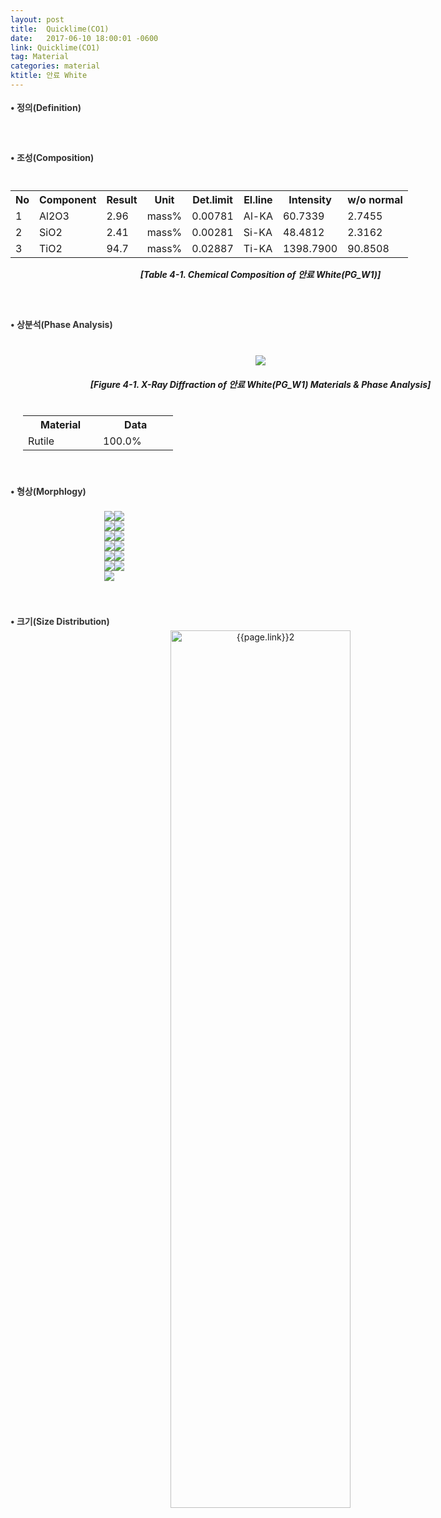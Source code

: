 ```yaml
---
layout: post
title:  Quicklime(CO1)
date:   2017-06-10 18:00:01 -0600
link: Quicklime(CO1)
tag: Material
categories: material
ktitle: 안료 White
---
```

<style>
h4{
	text-align: left;
margin-left:0px;
margin-bottom:5px;
margin-top:18px;
color:#333;
}p{
	line-height: 160%;
	text-align: left;
}</style>
<div style="width:800px; margin:0px  auto">
<div style="margin:0px auto; width:200px; height:0px;" >
</div>
<h4 style="margin-bottom:8px">&#8226; 정의(Definition)</h4><br>

</div>
<br>
<div style="text-align:center; margin:0px auto; display: block; width:800px">
<h4 style="margin-bottom:10px">&#8226; 조성(Composition)</h4><br>
<table>
<tr>
        <th>No</th>
        <th>Component</th>
        <th>Result</th>
        <th>Unit</th>
        <th>Det.limit</th>
        <th>El.line</th>
        <th>Intensity</th>
        <th>w/o normal</th>
    </tr>
    <tr>
        <td>1</td>
        <td>Al2O3</td>
        <td>2.96</td>
        <td>mass%</td>
        <td>0.00781</td>
        <td>Al-KA</td>
        <td>60.7339</td>
        <td>2.7455</td>
    </tr>
    <tr>
        <td>2</td>
        <td>SiO2</td>
        <td>2.41</td>
        <td>mass%</td>
        <td>0.00281</td>
        <td>Si-KA</td>
        <td>48.4812</td>
        <td>2.3162 </td>
    </tr>
    <tr>
        <td>3</td>
        <td>TiO2</td>
        <td>94.7</td>
        <td>mass%</td>
        <td>0.02887</td>
        <td>Ti-KA</td>
        <td>1398.7900</td>
        <td>90.8508</td>
    </tr>
    </table>
<h5 style="margin-top:15px">[Table 4-1. Chemical Composition of 안료 White(PG_W1)]</h5>
<br>
<h4 style="margin-bottom:40px; margin-top:20px">&#8226; 상분석(Phase Analysis)</h4>
<img src="{{stie.baseurl}}/post_images/{{page.link}}White1.jpg" >
<h5>[Figure 4-1. X-Ray Diffraction of 안료 White(PG_W1) Materials &amp;  Phase Analysis]</h5>
<h5 style="margin-top:40px; margin-bottom:10px"></h5>
<table style="margin:30px 30px 10px 20px; margin-top:0px">
	<tr>
		<th style="width:33.3%">Material</th>
		<th style="width:33.3%">Data</th>
	</tr>
	<tr>
		<td>Rutile</td>
		<td>100.0%</td>
    </tr>
</table>
<br>
<h4 style="margin-top:28px" >&#8226; 형상(Morphlogy)</h4>
<br>
<div class="morphlogy">
<div style="display: flex; width: 500px; margin:0px auto"  >
	<img src="{{stie.baseurl}}/post_images/{{page.link}}White2.jpg" >
	<img src="{{stie.baseurl}}/post_images/{{page.link}}White3.jpg" >
       
</div>
<div style="display: flex; width: 500px; margin:0px auto">
	<img src="{{stie.baseurl}}/post_images/{{page.link}}White4.jpg" >
    <img src="{{stie.baseurl}}/post_images/{{page.link}}White5.jpg" >
</div>
<div style="display: flex; width: 500px; margin:0px auto">
    <img src="{{stie.baseurl}}/post_images/{{page.link}}White6.jpg" >
    <img src="{{stie.baseurl}}/post_images/{{page.link}}White7.jpg" >
    
</div>
<div style="display: flex; width: 500px; margin:0px auto">
    <img src="{{stie.baseurl}}/post_images/{{page.link}}White8.jpg" >
    <img src="{{stie.baseurl}}/post_images/{{page.link}}White9.jpg" >
</div>
<div style="display: flex; width: 500px; margin:0px auto">
    <img src="{{stie.baseurl}}/post_images/{{page.link}}White10.jpg" >
    <img src="{{stie.baseurl}}/post_images/{{page.link}}White11.jpg" >
</div>
<div style="display: flex; width: 500px; margin:0px auto">
    <img src="{{stie.baseurl}}/post_images/{{page.link}}White12.jpg" >
    <img src="{{stie.baseurl}}/post_images/{{page.link}}White13.jpg" >
</div>
<div style="display: flex; width: 500px; margin:0px auto">
    <img src="{{stie.baseurl}}/post_images/{{page.link}}White14.jpg" >
</div>
</div>
<h4 style="margin-top:54px">&#8226; 크기(Size Distribution)</h4>
	<img src="{{site.baseurl}}/post_images/{{page.link}}White15.jpg" style="width:60%" alt="{{page.link}}2">
<h5 style="margin-top:-10px; margin-bottom:30px;"></h5>
</div>
<script>
	$(document).ready(
	function(){
$('#information').find('a').css("color","purple");
})
</script>
